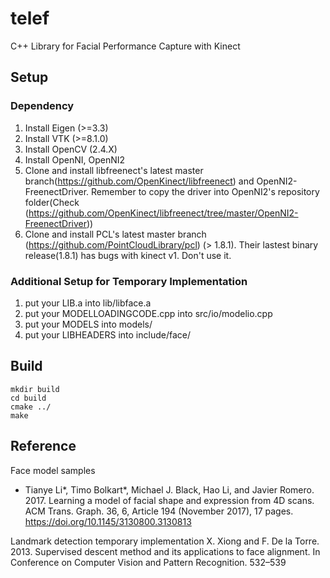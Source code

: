 # telef

C++ Library for Facial Performance Capture with Kinect 

## Setup

### Dependency

1. Install Eigen (>=3.3)
1. Install VTK (>=8.1.0)
1. Install OpenCV (2.4.X)
1. Install OpenNI, OpenNI2
1. Clone and install libfreenect's latest master branch(https://github.com/OpenKinect/libfreenect) and OpenNI2-FreenectDriver.
    Remember to copy the driver into OpenNI2's repository folder(Check (https://github.com/OpenKinect/libfreenect/tree/master/OpenNI2-FreenectDriver))
1. Clone and install PCL's latest master branch (https://github.com/PointCloudLibrary/pcl) (> 1.8.1).
    Their lastest binary release(1.8.1) has bugs with kinect v1. Don't use it.

### Additional Setup for Temporary Implementation

1. put your LIB.a into lib/libface.a
1. put your MODELLOADINGCODE.cpp into src/io/modelio.cpp
1. put your MODELS into models/
1. put your LIBHEADERS into include/face/


## Build

```
mkdir build
cd build
cmake ../
make
```

## Reference

Face model samples
* Tianye Li*, Timo Bolkart*, Michael J. Black, Hao Li, and Javier Romero. 2017. Learning a model of facial shape and expression from 4D scans. ACM Trans. Graph. 36, 6, Article 194 (November 2017), 17 pages. https://doi.org/10.1145/3130800.3130813

Landmark detection temporary implementation
X. Xiong and F. De la Torre. 2013. Supervised descent method and its applications to face alignment. In Conference on Computer Vision and Pattern Recognition. 532–539
